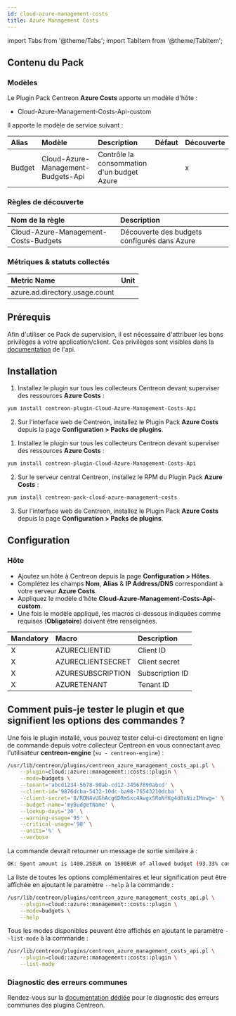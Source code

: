 ```yaml
---
id: cloud-azure-management-costs
title: Azure Management Costs 
---
```

import Tabs from '@theme/Tabs';
import TabItem from '@theme/TabItem';


## Contenu du Pack

### Modèles

Le Plugin Pack Centreon **Azure Costs** apporte un modèle d'hôte :

* Cloud-Azure-Management-Costs-Api-custom

Il apporte le modèle de service suivant :

| Alias           | Modèle                                | Description                                | Défaut  | Découverte |
|:----------------|:--------------------------------------|:-------------------------------------------|:--------|:-----------|
| Budget          | Cloud-Azure-Management-Budgets-Api    | Contrôle la consommation d'un budget Azure |         |     x      |

### Règles de découverte 

<Tabs groupId="sync">
<TabItem value="Services" label="Services">

| Nom de la règle                            | Description                                   |
| :----------------------------------------- | :-------------------------------------------- |
| Cloud-Azure-Management-Costs-Budgets       | Découverte des budgets configurés dans Azure  |

</TabItem>
</Tabs>

### Métriques & statuts collectés

<Tabs groupId="sync">
<TabItem value="Budgets" label="Budgets">

| Metric Name                          | Unit  |
|:-------------------------------------|:------|
| azure.ad.directory.usage.count       |       |

</TabItem>
</Tabs>

## Prérequis

Afin d'utiliser ce Pack de supervision, il est nécessaire d'attribuer les bons privilèges à votre application/client. Ces privilèges sont visibles dans la [documentation](https://docs.microsoft.com/en-us/azure/cost-management-billing/manage/consumption-api-overview) de l'api. 

## Installation

<Tabs groupId="sync">
<TabItem value="Online License" label="Online License">

1. Installez le plugin sur tous les collecteurs Centreon devant superviser des ressources **Azure Costs** :

```bash
yum install centreon-plugin-Cloud-Azure-Management-Costs-Api
```

2. Sur l'interface web de Centreon, installez le Plugin Pack **Azure Costs** depuis la page **Configuration > Packs de plugins**.

</TabItem>
<TabItem value="Offline License" label="Offline License">

1. Installez le plugin sur tous les collecteurs Centreon devant superviser des ressources **Azure Costs** :

```bash
yum install centreon-plugin-Cloud-Azure-Management-Costs-Api
```

2. Sur le serveur central Centreon, installez le RPM du Plugin Pack **Azure Costs** :

```bash
yum install centreon-pack-cloud-azure-management-costs
```

3. Sur l'interface web de Centreon, installez le Plugin Pack **Azure Costs** depuis la page **Configuration > Packs de plugins**.

</TabItem>
</Tabs>

## Configuration

### Hôte

* Ajoutez un hôte à Centreon depuis la page **Configuration > Hôtes**.
* Complétez les champs **Nom**, **Alias** & **IP Address/DNS** correspondant à votre serveur **Azure Costs**.
* Appliquez le modèle d'hôte **Cloud-Azure-Management-Costs-Api-custom**.
* Une fois le modèle appliqué, les macros ci-dessous indiquées comme requises (**Obligatoire**) doivent être renseignées.

| Mandatory   | Macro              | Description                                      |
|:------------|:-------------------|:-------------------------------------------------|
| X           | AZURECLIENTID      | Client ID                                        |
| X           | AZURECLIENTSECRET  | Client secret                                    |
| X           | AZURESUBSCRIPTION  | Subscription ID                                  |
| X           | AZURETENANT        | Tenant ID                                        |                                                                    |

## Comment puis-je tester le plugin et que signifient les options des commandes ?

Une fois le plugin installé, vous pouvez tester celui-ci directement en ligne
de commande depuis votre collecteur Centreon en vous connectant avec
l'utilisateur **centreon-engine** (`su - centreon-engine`) :

```bash
/usr/lib/centreon/plugins/centreon_azure_management_costs_api.pl \
    --plugin=cloud::azure::management::costs::plugin \
    --mode=budgets \
    --tenant='abcd1234-5678-90ab-cd12-34567890abcd' \
    --client-id='9876dcba-5432-10dc-ba98-76543210dcba' \
    --client-secret='8/RON4vUGhAcg6DRmSxc4AwgxSRoNfKg4d8xNizIMnwg=' \
    --budget-name='myBudgetName' \
    --lookup-days='30' \
    --warning-usage='95' \
    --critical-usage='98' \
    --units='%' \
    --verbose
```

La commande devrait retourner un message de sortie similaire à :

```bash
OK: Spent amount is 1400.25EUR on 1500EUR of allowed budget (93.33% consumption) for the past 30 days | 'azure.budget.consumption.currency'=1400.25;0:1425;0:1485;0;1500
```

La liste de toutes les options complémentaires et leur signification peut être
affichée en ajoutant le paramètre `--help` à la commande :

```bash
/usr/lib/centreon/plugins/centreon_azure_management_costs_api.pl \
    --plugin=cloud::azure::management::costs::plugin \
    --mode=budgets \
    --help
```

Tous les modes disponibles peuvent être affichés en ajoutant le paramètre
`--list-mode` à la commande :

```bash
/usr/lib/centreon/plugins/centreon_azure_management_costs_api.pl \
    --plugin=cloud::azure::management::costs::plugin \
    --list-mode
```

### Diagnostic des erreurs communes

Rendez-vous sur la [documentation dédiée](../getting-started/how-to-guides/troubleshooting-plugins.md)
pour le diagnostic des erreurs communes des plugins Centreon.

